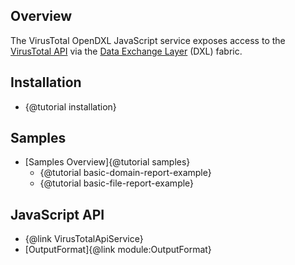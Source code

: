 ## Overview

The VirusTotal OpenDXL JavaScript service exposes access to the 
[VirusTotal API](https://www.virustotal.com) via the 
[Data Exchange Layer](http://www.mcafee.com/us/solutions/data-exchange-layer.aspx) (DXL) fabric.


## Installation

* {@tutorial installation}

## Samples

* [Samples Overview]{@tutorial samples}
  * {@tutorial basic-domain-report-example}
  * {@tutorial basic-file-report-example}

## JavaScript API

* {@link VirusTotalApiService}
* [OutputFormat]{@link module:OutputFormat}

